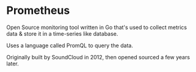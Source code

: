 # Prometheus

Open Source monitoring tool written in Go that's used to collect metrics data & store it in a time-series like database.

Uses a language called PromQL to query the data.

Originally built by SoundCloud in 2012, then opened sourced a few years later.
